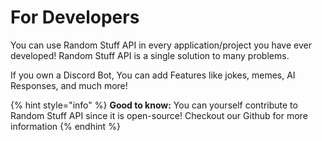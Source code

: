 # For Developers

You can use Random Stuff API in every application/project you have ever developed! Random Stuff API is a single solution to many problems.&#x20;

If you own a Discord Bot, You can add Features like jokes, memes, AI Responses, and much more!

{% hint style="info" %}
**Good to know:** You can yourself contribute to Random Stuff API since it is open-source! Checkout our Github for more information
{% endhint %}
